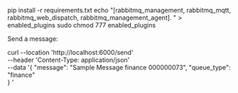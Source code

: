 pip install -r requirements.txt
echo "[rabbitmq_management, rabbitmq_mqtt, rabbitmq_web_dispatch, rabbitmq_management_agent].
" > enabled_plugins
sudo chmod 777 enabled_plugins

Send a message:

curl --location 'http://localhost:6000/send' \
--header 'Content-Type: application/json' \
--data '{
    "message": "Sample Message finance 000000073",
    "queue_type": "finance"  
}
'